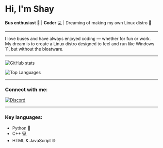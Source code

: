 # Hi, I'm Shay

**Bus enthusiast** 🚌 | **Coder** 💻 | Dreaming of making my own Linux distro 🚀

---

I love buses and have always enjoyed coding — whether for fun or work.  
My dream is to create a Linux distro designed to feel and run like Windows 11, but without the bloatware.

---

![GitHub stats](https://github-readme-stats.vercel.app/api?username=ShaneyBoyYT&show_icons=true&count_private=true&hide_title=true&bg_color=ffffff&text_color=000000&icon_color=ff0000&title_color=ff0000)

![Top Languages](https://github-readme-stats.vercel.app/api/top-langs/?username=ShaneyBoyYT&layout=compact&bg_color=ffffff&text_color=000000&title_color=ff0000)

---

### Connect with me:

[![Discord](https://img.shields.io/badge/Discord-000000?style=flat&logo=discord&logoColor=ff0000)](https://discord.gg/pDnt576ycV)

---

### Key languages:

- Python 🐍  
- C++ 💻  
- HTML & JavaScript 🌐
